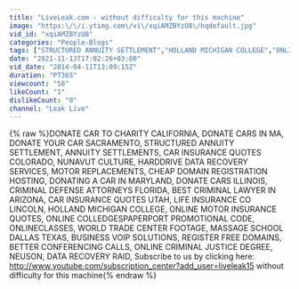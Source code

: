 ```yaml
---
title: "LiveLeak.com - without difficulty for this machine"
image: "https:\/\/i.ytimg.com\/vi\/xqiAMZBYzU8\/hqdefault.jpg"
vid_id: "xqiAMZBYzU8"
categories: "People-Blogs"
tags: ["STRUCTURED ANNUITY SETTLEMENT","HOLLAND MICHIGAN COLLEGE","ONLINE MOTOR INSURANCE QUOTES"]
date: "2021-11-13T17:02:26+03:00"
vid_date: "2014-04-11T13:09:15Z"
duration: "PT36S"
viewcount: "58"
likeCount: "1"
dislikeCount: "0"
channel: "Leak Live"
---
```

{% raw %}DONATE CAR TO CHARITY CALIFORNIA, DONATE CARS IN MA, DONATE YOUR CAR SACRAMENTO, STRUCTURED ANNUITY SETTLEMENT, ANNUITY SETTLEMENTS, CAR INSURANCE QUOTES COLORADO, NUNAVUT CULTURE, HARDDRIVE DATA RECOVERY SERVICES, MOTOR REPLACEMENTS, CHEAP DOMAIN REGISTRATION HOSTING, DONATING A CAR IN MARYLAND, DONATE CARS ILLINOIS, CRIMINAL DEFENSE ATTORNEYS FLORIDA, BEST CRIMINAL LAWYER IN ARIZONA, CAR INSURANCE QUOTES UTAH, LIFE INSURANCE CO LINCOLN, HOLLAND MICHIGAN COLLEGE, ONLINE MOTOR INSURANCE QUOTES, ONLINE COLLEDGESPAPERPORT PROMOTIONAL CODE, ONLINECLASSES, WORLD TRADE CENTER FOOTAGE, MASSAGE SCHOOL DALLAS TEXAS, BUSINESS VOIP SOLUTIONS, REGISTER FREE DOMAINS, BETTER CONFERENCING CALLS, ONLINE CRIMINAL JUSTICE DEGREE, NEUSON, DATA RECOVERY RAID, Subscribe to us by clicking here: <a rel="nofollow" target="blank" href="http://www.youtube.com/subscription_center?add_user=liveleak15">http://www.youtube.com/subscription_center?add_user=liveleak15</a> without difficulty for this machine{% endraw %}
